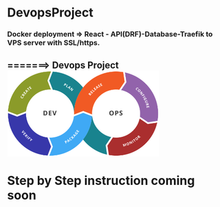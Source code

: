 # DevopsProject
### Docker deployment =>  React - API(DRF)-Database-Traefik to VPS server with SSL/https.





## =======> Devops Project  <img src="https://github.com/DevRajib/3.DevopsProject/blob/main/Devops.png"  height="200" align="center" />



# Step by Step instruction coming soon



